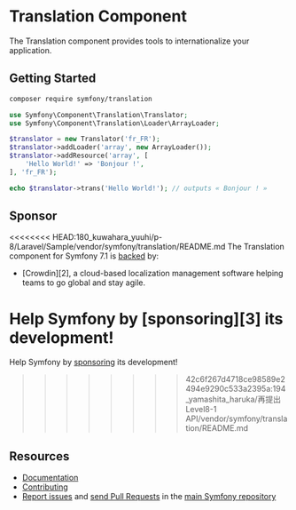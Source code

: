Translation Component
=====================

The Translation component provides tools to internationalize your application.

Getting Started
---------------

```bash
composer require symfony/translation
```

```php
use Symfony\Component\Translation\Translator;
use Symfony\Component\Translation\Loader\ArrayLoader;

$translator = new Translator('fr_FR');
$translator->addLoader('array', new ArrayLoader());
$translator->addResource('array', [
    'Hello World!' => 'Bonjour !',
], 'fr_FR');

echo $translator->trans('Hello World!'); // outputs « Bonjour ! »
```

Sponsor
-------

<<<<<<<< HEAD:180_kuwahara_yuuhi/p-8/Laravel/Sample/vendor/symfony/translation/README.md
The Translation component for Symfony 7.1 is [backed][1] by:

 * [Crowdin][2], a cloud-based localization management software helping teams to go global and stay agile.

Help Symfony by [sponsoring][3] its development!
========
Help Symfony by [sponsoring][1] its development!
>>>>>>>> 42c6f267d4718ce98589e2494e9290c533a2395a:194_yamashita_haruka/再提出Level8-1 API/vendor/symfony/translation/README.md

Resources
---------

 * [Documentation](https://symfony.com/doc/current/translation.html)
 * [Contributing](https://symfony.com/doc/current/contributing/index.html)
 * [Report issues](https://github.com/symfony/symfony/issues) and
   [send Pull Requests](https://github.com/symfony/symfony/pulls)
   in the [main Symfony repository](https://github.com/symfony/symfony)

[1]: https://symfony.com/sponsor

